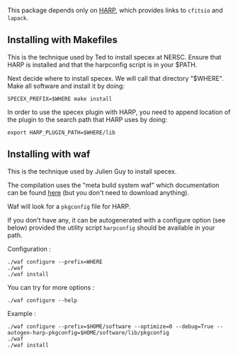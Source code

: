 This package depends only on [HARP](https://github.com/tskisner/HARP), which provides links to `cfitsio` and `lapack`.


## Installing with Makefiles

This is the technique used by Ted to install specex at NERSC.  Ensure that
HARP is installed and that the harpconfig script is in your $PATH.

Next decide where to install specex.  We will call that directory "$WHERE".
Make all software and install it by doing:

`SPECEX_PREFIX=$WHERE make install`

In order to use the specex plugin with HARP, you need to append location of
the plugin to the search path that HARP uses by doing:

`export HARP_PLUGIN_PATH=$WHERE/lib`


## Installing with waf

This is the technique used by Julien Guy to install specex.

The compilation uses the "meta build system waf" which documentation can be found [here](http://code.google.com/p/waf/)
(but you don't need to download anything).

Waf will look for a `pkgconfig` file for HARP.

If you don't have any, it can be autogenerated with a configure option (see below) provided the utility script `harpconfig` should be available in your path.

Configuration :

```
./waf configure --prefix=WHERE
./waf
./waf install
```

You can try for more options :

```
./waf configure --help
```

Example :
```
./waf configure --prefix=$HOME/software --optimize=0 --debug=True --autogen-harp-pkgconfig=$HOME/software/lib/pkgconfig
./waf
./waf install

```

